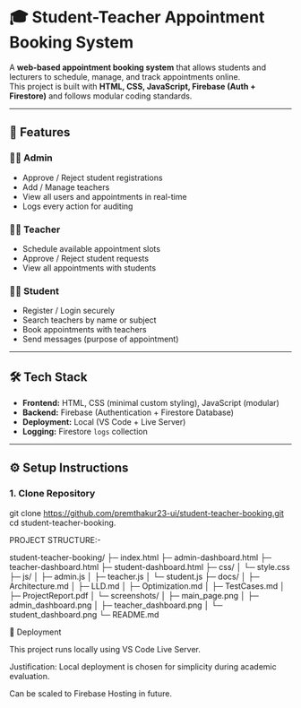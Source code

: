 # 🎓 Student-Teacher Appointment Booking System

A **web-based appointment booking system** that allows students and lecturers to schedule, manage, and track appointments online.  
This project is built with **HTML, CSS, JavaScript, Firebase (Auth + Firestore)** and follows modular coding standards.

---

## 🚀 Features

### 👩‍💼 Admin
- Approve / Reject student registrations  
- Add / Manage teachers  
- View all users and appointments in real-time  
- Logs every action for auditing  

### 👨‍🏫 Teacher
- Schedule available appointment slots  
- Approve / Reject student requests  
- View all appointments with students  

### 👩‍🎓 Student
- Register / Login securely  
- Search teachers by name or subject  
- Book appointments with teachers  
- Send messages (purpose of appointment)  

---

## 🛠️ Tech Stack
- **Frontend:** HTML, CSS (minimal custom styling), JavaScript (modular)  
- **Backend:** Firebase (Authentication + Firestore Database)  
- **Deployment:** Local (VS Code + Live Server)  
- **Logging:** Firestore `logs` collection  

---

## ⚙️ Setup Instructions

### 1. Clone Repository

 git clone https://github.com/premthakur23-ui/student-teacher-booking.git
 cd student-teacher-booking.

PROJECT STRUCTURE:-

 student-teacher-booking/
 ├─ index.html
 ├─ admin-dashboard.html
 ├─ teacher-dashboard.html
 ├─ student-dashboard.html
 ├─ css/
 │  └─ style.css
 ├─ js/
 │  ├─ admin.js
 │  ├─ teacher.js
 │  └─ student.js
 ├─ docs/
 │  ├─ Architecture.md
 │  ├─ LLD.md
 │  ├─ Optimization.md
 │  ├─ TestCases.md
 │  ├─ ProjectReport.pdf
 │  └─ screenshots/
 │      ├─ main_page.png
 │      ├─ admin_dashboard.png
 │      ├─ teacher_dashboard.png
 │      └─ student_dashboard.png
 └─ README.md

📌 Deployment

This project runs locally using VS Code Live Server.

Justification: Local deployment is chosen for simplicity during academic evaluation.

Can be scaled to Firebase Hosting in future.


